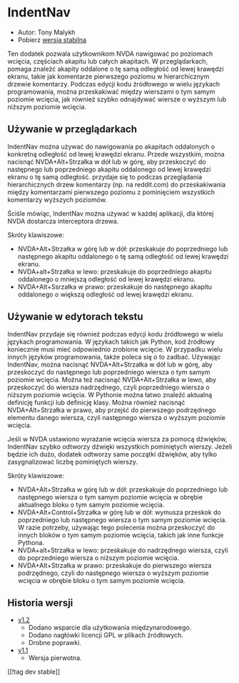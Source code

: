 # IndentNav #

* Autor: Tony Malykh
* Pobierz [wersja stabilna][1]

Ten dodatek pozwala użytkownikom NVDA nawigować po poziomach wcięcia,
częściach akapitu lub całych akapitach. W przeglądarkach, pomaga znaleźć
akapity oddalone o tę samą odległość od lewej krawędzi ekranu, takie jak
komentarze pierwszego poziomu w hierarchicznym drzewie komentarzy. Podczas
edycji kodu źródłowego w wielu językach programowania, można przeskakiwać
między wierszami o tym samym poziomie wcięcia, jak również szybko odnajdywać
wiersze  o wyższym lub niższym poziomie wcięcia.

## Używanie w przeglądarkach
IndentNav można używać do nawigowania po akapitach oddalonych o konkretną
odległość od lewej krawędzi ekranu. Przede wszystkim, można nacisnąć
NVDA+Alt+Strzałka w dół lub w górę, aby przeskoczyć do następnego lub
poprzedniego akapitu oddalonego od lewej krawędzi ekranu o tę samą
odległość. przydaje się to podczas przeglądania hierarchicznych drzew
komentarzy (np. na reddit.com) do przeskakiwania między komentarzami
pierwszego poziomu z pominięciem wszystkich komentarzy wyższych poziomów.

Ściśle mówiąc, IndentNav można używać w każdej aplikacji, dla której NVDA
dostarcza interceptora drzewa.

Skróty klawiszowe:

* NVDA+Alt+Strzałka w górę lub w dół: przeskakuje do poprzedniego lub
  następnego akapitu oddalonego o tę samą odległość od lewej krawędzi
  ekranu.
* NVDA+alt+Strzałka w lewo: przeskakuje do poprzedniego akapitu oddalonego o
  mniejszą odległość od lewej krawędzi ekranu.
* NVDA+Alt+Ssrzałka w prawo: przeskakuje do następnego akapitu oddalonego o
  większą odległość od lewej krawędzi ekranu.

## Używanie w edytorach tekstu
IndentNav przydaje się również podczas edycji kodu źródłowego w wielu
językach programowania.  W językach takich jak Python, kod źródłowy
koniecznie musi mieć odpowiednio zrobione wcięcie. W przypadku wielu innych
języków programowania, także poleca się o to zadbać.  Używając IndentNav,
można nacisnąć NVDA+Alt+Strzałka w dół lub w górę, aby przeskoczyć do
następnego lub poprzedniego wiersza o tym samym poziomie wcięcia.  Można też
nacisnąć NVDA+Alt+Strzałka w lewo, aby przeskoczyć do wiersza nadrzędnego,
czyli poprzedniego wiersza o niższym poziomie wcięcia.  W Pythonie można
łatwo znaleźć aktualną definicję funkcji lub definicję klasy.  Można również
nacisnąć NVDA+Alt+Strzałka w prawo, aby przejść do pierwszego podrzędnego
elementu danego wiersza, czyli następnego wiersza o wyższym poziomie
wcięcia.

Jeśli w NVDA ustawiono wyrażanie wcięcia wiersza za pomocą dźwięków,
IndentNav szybko odtworzy dźwięki wszystkich pominiętych wierszy.  Jeżeli
będzie ich dużo, dodatek odtworzy same początki dźwięków, aby tylko
zasygnalizować liczbę pominiętych wierszy.

Skróty klawiszowe:

* NVDA+Alt+Strzałka w górę lub w dół: przeskakuje do poprzedniego lub
  następnego wiersza o tym samym poziomie wcięcia w obrębie aktualnego bloku
  o tym samym poziomie wcięcia.
* NVDA+Alt+Control+Strzałka w górę lub w dół: wymusza przeskok do
  poprzedniego lub następnego wiersza o tym samym poziomie wcięcia. W razie
  potrzeby, używając tego polecenia można przeskoczyć do innych bloków o tym
  samym poziomie wcięcia, takich jak inne funkcje Pythona.
* NVDA+alt+Strzałka w lewo: przeskakuje do nadrzędnego wiersza, czyli do
  poprzedniego wiersza o niższym poziomie wcięcia.
* NVDA+Alt+Strzałka w prawo: przeskakuje do pierwszego wiersza podrzędnego,
  czyli do następnego wiersza o wyższym poziomie wcięcia w obrębie bloku o
  tym samym poziomie wcięcia.

## Historia wersji
* [v1.2](https://github.com/mltony/nvda-indent-nav/raw/master/releases/IndentNav-1.2.nvda-addon)
  * Dodano wsparcie dla użytkowania międzynarodowego.
  * Dodano nagłówki licencji GPL w plikach źródłowych.
  * Drobne poprawki.
* [v1.1](https://github.com/mltony/nvda-indent-nav/raw/master/releases/IndentNav-1.1.nvda-addon)
  * Wersja pierwotna.

[[!tag dev stable]]

[1]: https://www.nvaccess.org/addonStore/legacy?file=indentnav
